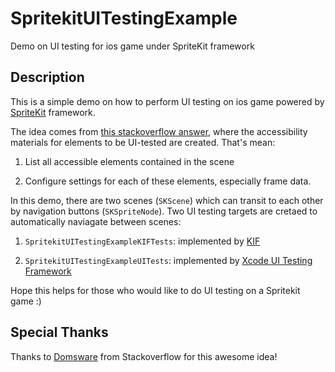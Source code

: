 # SpritekitUITestingExample
Demo on UI testing for ios game under SpriteKit framework


## Description

This is a simple demo on how to perform UI testing on ios game powered by [SpriteKit](https://developer.apple.com/spritekit/) framework.

The idea comes from [this stackoverflow answer](https://stackoverflow.com/questions/34293575/is-it-possible-to-use-xcode-ui-testing-on-an-app-using-spritekit/42676977#42676977),
where the accessibility materials for elements to be UI-tested are created. That's mean:

1. List all accessible elements contained in the scene

2. Configure settings for each of these elements, especially frame data.


In this demo, there are two scenes (`SKScene`) which can transit to each other by navigation buttons (`SKSpriteNode`).
Two UI testing targets are cretaed to automatically naviagate between scenes: 

1. `SpritekitUITestingExampleKIFTests`: implemented by [KIF](https://github.com/kif-framework/KIF)

2. `SpritekitUITestingExampleUITests`: implemented by [Xcode UI Testing Framework](https://developer.apple.com/library/content/documentation/DeveloperTools/Conceptual/testing_with_xcode/chapters/09-ui_testing.html)

Hope this helps for those who would like to do UI testing on a Spritekit game :)


## Special Thanks

Thanks to [Domsware](https://stackoverflow.com/users/540780/domsware) from Stackoverflow for this awesome idea!

